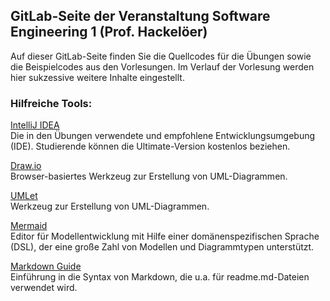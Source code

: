 ## GitLab-Seite der Veranstaltung Software Engineering 1 (Prof. Hackelöer)

Auf dieser GitLab-Seite finden Sie die Quellcodes für die Übungen sowie die Beispielcodes aus den Vorlesungen. Im Verlauf der Vorlesung werden hier sukzessive weitere Inhalte eingestellt.

### Hilfreiche Tools:

[IntelliJ IDEA](https://www.jetbrains.com/idea/) <br>
Die in den Übungen verwendete und empfohlene Entwicklungsumgebung (IDE). Studierende können die Ultimate-Version kostenlos beziehen.

[Draw.io](https://app.diagrams.net/) <br>
Browser-basiertes Werkzeug zur Erstellung von UML-Diagrammen.

[UMLet](http://www.umlet.com/) <br>
Werkzeug zur Erstellung von UML-Diagrammen.

[Mermaid](https://mermaid.js.org/syntax/classDiagram.html) <br>
Editor für Modellentwicklung mit Hilfe einer domänenspezifischen Sprache (DSL), der eine große Zahl von Modellen und Diagrammtypen unterstützt.

[Markdown Guide](https://www.markdownguide.org/basic-syntax/) <br>
Einführung in die Syntax von Markdown, die u.a. für readme.md-Dateien verwendet wird.

